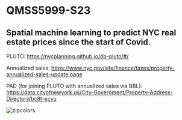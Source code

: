 # QMSS5999-S23
## Spatial machine learning to predict NYC real estate prices since the start of Covid.

PLUTO: https://nycplanning.github.io/db-pluto/#/

Annualized sales: https://www.nyc.gov/site/finance/taxes/property-annualized-sales-update.page

PAD (for joining PLUTO with annualized sales via BBL): https://data.cityofnewyork.us/City-Government/Property-Address-Directory/bc8t-ecyu

![zipcolors](https://user-images.githubusercontent.com/110436840/215859539-27547ea5-f7c2-4edb-bbc0-988a6a63d442.png)
